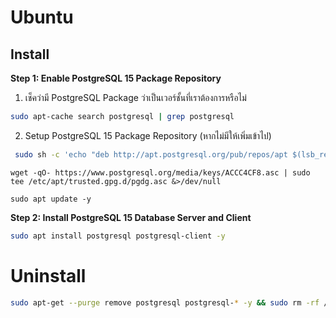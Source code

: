 
# Ubuntu

## Install

**Step 1: Enable PostgreSQL 15 Package Repository**
1. เช็คว่ามี PostgreSQL Package ว่าเป็นเวอร์ชั้นที่เราต้องการหรือไม่
```bash
sudo apt-cache search postgresql | grep postgresql
```
2. Setup PostgreSQL 15 Package Repository (หากไม่มีให้เพิ่มเข้าไป)
```bash
 sudo sh -c 'echo "deb http://apt.postgresql.org/pub/repos/apt $(lsb_release -cs)-pgdg main" > /etc/apt/sources.list.d/pgdg.list'
```
```
wget -qO- https://www.postgresql.org/media/keys/ACCC4CF8.asc | sudo tee /etc/apt/trusted.gpg.d/pgdg.asc &>/dev/null
```
```
sudo apt update -y
```
**Step 2: Install PostgreSQL 15 Database Server and Client**
```bash
sudo apt install postgresql postgresql-client -y
```


<!-- ```bash
sudo systemctl enable postgresql
sudo systemctl start postgresql
```
```bash
systemctl status postgresql
```
```bash
sudo -u postgres psql -c "SELECT version();"
```
```bash
psql --version
``` -->

# Uninstall
```bash
sudo apt-get --purge remove postgresql postgresql-* -y && sudo rm -rf /var/lib/postgresql/ && sudo rm -rf /var/log/postgresql/ && sudo rm -rf /etc/postgresql/
```